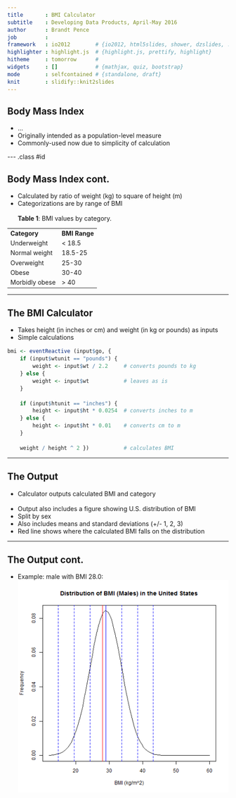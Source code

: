 ```yaml
---
title       : BMI Calculator
subtitle    : Developing Data Products, April-May 2016
author      : Brandt Pence
job         : 
framework   : io2012        # {io2012, html5slides, shower, dzslides, ...}
highlighter : highlight.js  # {highlight.js, prettify, highlight}
hitheme     : tomorrow      # 
widgets     : []            # {mathjax, quiz, bootstrap}
mode        : selfcontained # {standalone, draft}
knit        : slidify::knit2slides
---
```


## Body Mass Index

* ...
* Originally intended as a population-level measure
* Commonly-used now due to simplicity of calculation

--- .class #id 

## Body Mass Index cont.

* Calculated by ratio of weight (kg) to square of height (m)
* Categorizations are by range of BMI<br><br>
<b>Table 1</b>: BMI values by category.
<table>
<tr><td><b>Category</b></td><td><b>BMI Range</b></td></tr>
<tr><td>Underweight</td><td>&lt; 18.5</td></tr>
<tr><td>Normal weight</td><td>18.5-25</td></tr>
<tr><td>Overweight</td><td>25-30</td></tr>
<tr><td>Obese</td><td>30-40</td></tr>
<tr><td>Morbidly obese</td><td>&gt; 40</td></tr>
</table>

---

## The BMI Calculator

* Takes height (in inches or cm) and weight (in kg or pounds) as inputs
* Simple calculations


```r
bmi <- eventReactive (input$go, {
    if (input$wtunit == "pounds") {  
        weight <- input$wt / 2.2     # converts pounds to kg
    } else {
        weight <- input$wt           # leaves as is
    }
    
    if (input$htunit == "inches") {
        height <- input$ht * 0.0254  # converts inches to m
    } else {
        height <- input$ht * 0.01    # converts cm to m
    }
        
    weight / height ^ 2 })           # calculates BMI
```

---

## The Output

* Calculator outputs calculated BMI and category
<br><br>
* Output also includes a figure showing U.S. distribution of BMI
* Split by sex
* Also includes means and standard deviations (+/- 1, 2, 3)
* Red line shows where the calculated BMI falls on the distribution

---

## The Output cont.

* Example: male with BMI 28.0:<br>
![plot of chunk unnamed-chunk-2](assets/fig/unnamed-chunk-2-1.png)

